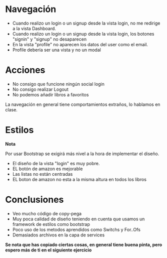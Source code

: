 # Navegación

- Cuando realizo un login o un signup desde la vista login, no me redirige a la vista Dashboard.
- Cuando realizo un login o un signup desde la vista login, los botones "signin" y "signup" no desaparecen
- En la vista "profile" no aparecen los datos del user como el email.
- Profile debería ser una vista y no un modal

# Acciones

- No consigo que funcione ningún social login
- No consigo realizar Logout
- No podemos añadir libros a favoritos

La navegación en general tiene comportamientos extraños, lo hablamos en clase.

# Estilos

**Nota**

Por usar Bootstrap se exigirá más nivel a la hora de implementar el diseño.

- El diseño de la vista "login" es muy pobre.
- EL botón de amazon es mejorable
- Las listas no están centradas
- EL boton de amazon no esta a la misma altura en todos los libros


# Conclusiones

- Veo mucho código de copy-pega
- Muy poca calidad de diseño teniendo en cuenta que usamos un framework de estilos como bootstrap
- Poco uso de los metodos aprendidos como Switchs y For..Ofs
- Demasiados archivos en la capa de services


**Se nota que has copiado ciertas cosas, en general tiene buena pinta, pero espero más de ti en el siguiente ejercicio**